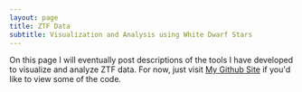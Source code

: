 ```yaml
---
layout: page
title: ZTF Data
subtitle: Visualization and Analysis using White Dwarf Stars
---
```


On this page I will eventually post descriptions of the tools I have developed to visualize and analyze ZTF data. For now, just visit [My Github Site](https://github.com/zvanderbosch/ZTF_tools) if you'd like to view some of the code.

